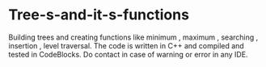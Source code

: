 # Tree-s-and-it-s-functions
Building trees and creating functions like minimum , maximum , searching , insertion , level traversal.
The code is written in C++ and compiled and tested in CodeBlocks.
Do contact in case of warning or error in any IDE.
